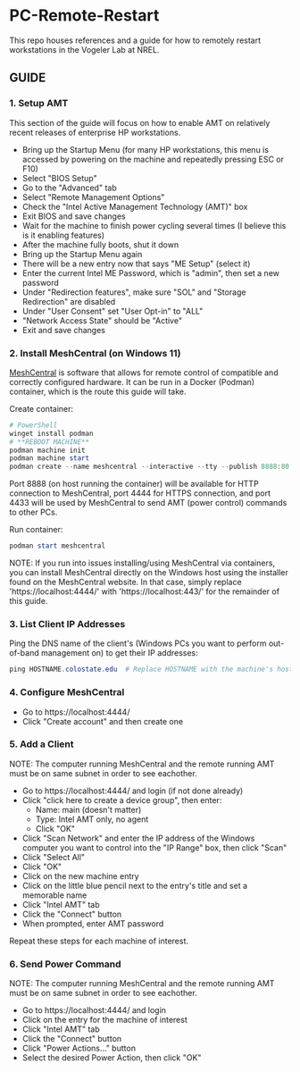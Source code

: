 # PC-Remote-Restart

This repo houses references and a guide for how to remotely restart workstations in the Vogeler Lab at NREL.

## GUIDE

### 1. Setup AMT

This section of the guide will focus on how to enable AMT on relatively recent releases of enterprise HP workstations.

- Bring up the Startup Menu (for many HP workstations, this menu is accessed by powering on the machine and repeatedly pressing ESC or F10)
- Select "BIOS Setup"
- Go to the "Advanced" tab
- Select "Remote Management Options"
- Check the "Intel Active Management Technology (AMT)" box
- Exit BIOS and save changes
- Wait for the machine to finish power cycling several times (I believe this is it enabling features)
- After the machine fully boots, shut it down
- Bring up the Startup Menu again
- There will be a new entry now that says "ME Setup" (select it)
- Enter the current Intel ME Password, which is "admin", then set a new password
- Under "Redirection features", make sure "SOL" and "Storage Redirection" are disabled
- Under "User Consent" set "User Opt-in" to "ALL"
- "Network Access State" should be "Active"
- Exit and save changes

### 2. Install MeshCentral (on Windows 11)

[MeshCentral](https://github.com/Ylianst/MeshCentral) is software that allows for remote control of compatible and correctly configured hardware. It can be run in a Docker (Podman) container, which is the route this guide will take.

Create container:

```powershell
# PowerShell
winget install podman
# **REBOOT MACHINE**
podman machine init
podman machine start
podman create --name meshcentral --interactive --tty --publish 8888:80 --publish 4444:443 --publish 4433:4433 --restart unless-stopped ghcr.io/vogelerlab/remote-restart:latest
```

Port 8888 (on host running the container) will be available for HTTP connection to MeshCentral, port 4444 for HTTPS connection, and port 4433 will be used by MeshCentral to send AMT (power control) commands to other PCs.

Run container:

```powershell
podman start meshcentral
```

NOTE: If you run into issues installing/using MeshCentral via containers, you can install MeshCentral directly on the Windows host using the installer found on the MeshCentral website. In that case, simply replace 'https://localhost:4444/' with 'https://localhost:443/' for the remainder of this guide.

### 3. List Client IP Addresses

Ping the DNS name of the client's (Windows PCs you want to perform out-of-band management on) to get their IP addresses:

```powershell
ping HOSTNAME.colostate.edu  # Replace HOSTNAME with the machine's hostname
```

### 4. Configure MeshCentral

- Go to https://localhost:4444/
- Click "Create account" and then create one

### 5. Add a Client

NOTE: The computer running MeshCentral and the remote running AMT must be on same subnet in order to see eachother.

- Go to https://localhost:4444/ and login (if not done already)
- Click "click here to create a device group", then enter:
  - Name: main (doesn't matter)
  - Type: Intel AMT only, no agent
  - Click "OK"
- Click "Scan Network" and enter the IP address of the Windows computer you want to control into the "IP Range" box, then click "Scan"
- Click "Select All"
- Click "OK"
- Click on the new machine entry
- Click on the little blue pencil next to the entry's title and set a memorable name
- Click "Intel AMT" tab
- Click the "Connect" button
- When prompted, enter AMT password

Repeat these steps for each machine of interest.

### 6. Send Power Command

NOTE: The computer running MeshCentral and the remote running AMT must be on same subnet in order to see eachother.

- Go to https://localhost:4444/ and login
- Click on the entry for the machine of interest
- Click "Intel AMT" tab
- Click the "Connect" button
- Click "Power Actions..." button
- Select the desired Power Action, then click "OK"
